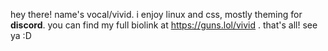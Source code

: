 hey there! name's vocal/vivid.
i enjoy linux and css, mostly theming for **discord**.
you can find my full biolink at https://guns.lol/vivid .
that's all! see ya :D

<!---
v0calize/v0calize is a ✨ special ✨ repository because its `README.md` (this file) appears on your GitHub profile.
You can click the Preview link to take a look at your changes.
--->
